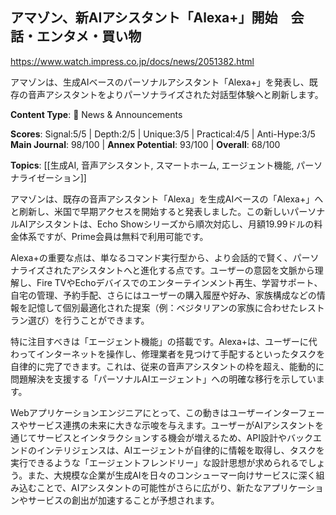 ## アマゾン、新AIアシスタント「Alexa+」開始　会話・エンタメ・買い物

https://www.watch.impress.co.jp/docs/news/2051382.html

アマゾンは、生成AIベースのパーソナルアシスタント「Alexa+」を発表し、既存の音声アシスタントをよりパーソナライズされた対話型体験へと刷新します。

**Content Type**: 📰 News & Announcements

**Scores**: Signal:5/5 | Depth:2/5 | Unique:3/5 | Practical:4/5 | Anti-Hype:3/5
**Main Journal**: 98/100 | **Annex Potential**: 93/100 | **Overall**: 68/100

**Topics**: [[生成AI, 音声アシスタント, スマートホーム, エージェント機能, パーソナライゼーション]]

アマゾンは、既存の音声アシスタント「Alexa」を生成AIベースの「Alexa+」へと刷新し、米国で早期アクセスを開始すると発表しました。この新しいパーソナルAIアシスタントは、Echo Showシリーズから順次対応し、月額19.99ドルの料金体系ですが、Prime会員は無料で利用可能です。

Alexa+の重要な点は、単なるコマンド実行型から、より会話的で賢く、パーソナライズされたアシスタントへと進化する点です。ユーザーの意図を文脈から理解し、Fire TVやEchoデバイスでのエンターテインメント再生、学習サポート、自宅の管理、予約手配、さらにはユーザーの購入履歴や好み、家族構成などの情報を記憶して個別最適化された提案（例：ベジタリアンの家族に合わせたレストラン選び）を行うことができます。

特に注目すべきは「エージェント機能」の搭載です。Alexa+は、ユーザーに代わってインターネットを操作し、修理業者を見つけて手配するといったタスクを自律的に完了できます。これは、従来の音声アシスタントの枠を超え、能動的に問題解決を支援する「パーソナルAIエージェント」への明確な移行を示しています。

Webアプリケーションエンジニアにとって、この動きはユーザーインターフェースやサービス連携の未来に大きな示唆を与えます。ユーザーがAIアシスタントを通じてサービスとインタラクションする機会が増えるため、API設計やバックエンドのインテリジェンスは、AIエージェントが自律的に情報を取得し、タスクを実行できるような「エージェントフレンドリー」な設計思想が求められるでしょう。また、大規模な企業が生成AIを日々のコンシューマー向けサービスに深く組み込むことで、AIアシスタントの可能性がさらに広がり、新たなアプリケーションやサービスの創出が加速することが予想されます。